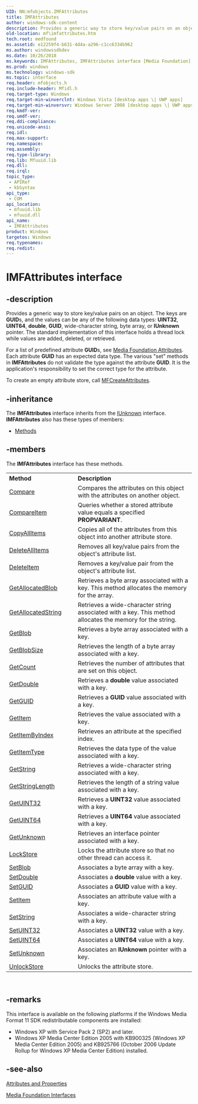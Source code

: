 ```yaml
---
UID: NN:mfobjects.IMFAttributes
title: IMFAttributes
author: windows-sdk-content
description: Provides a generic way to store key/value pairs on an object.
old-location: mf\imfattributes.htm
tech.root: medfound
ms.assetid: e12259f4-b631-4d4a-a296-c1cc6334b962
ms.author: windowssdkdev
ms.date: 10/26/2018
ms.keywords: IMFAttributes, IMFAttributes interface [Media Foundation], IMFAttributes interface [Media Foundation],described, e12259f4-b631-4d4a-a296-c1cc6334b962, mf.imfattributes, mfobjects/IMFAttributes
ms.prod: windows
ms.technology: windows-sdk
ms.topic: interface
req.header: mfobjects.h
req.include-header: Mfidl.h
req.target-type: Windows
req.target-min-winverclnt: Windows Vista [desktop apps \| UWP apps]
req.target-min-winversvr: Windows Server 2008 [desktop apps \| UWP apps]
req.kmdf-ver: 
req.umdf-ver: 
req.ddi-compliance: 
req.unicode-ansi: 
req.idl: 
req.max-support: 
req.namespace: 
req.assembly: 
req.type-library: 
req.lib: Mfuuid.lib
req.dll: 
req.irql: 
topic_type:
 - APIRef
 - kbSyntax
api_type:
 - COM
api_location:
 - mfuuid.lib
 - mfuuid.dll
api_name:
 - IMFAttributes
product: Windows
targetos: Windows
req.typenames: 
req.redist: 
---
```


# IMFAttributes interface


## -description


Provides a generic way to store key/value pairs on an object. The keys are <b>GUID</b>s, and the values can be any of the following data types: <b>UINT32</b>, <b>UINT64</b>, <b>double</b>, <b>GUID</b>, wide-character string, byte array, or <b>IUnknown</b> pointer. The standard implementation of this interface holds a thread lock while values are added, deleted, or retrieved.

For a list of predefined attribute <b>GUID</b>s, see <a href="https://msdn.microsoft.com/445fc879-3c9e-409d-8d05-ecd1ff9afc19">Media Foundation Attributes</a>. Each attribute <b>GUID</b> has an expected data type. The various "set" methods in <b>IMFAttributes</b> do not validate the type against the attribute <b>GUID</b>. It is the application's responsibility to set the correct type for the attribute.

To create an empty attribute store, call <a href="https://msdn.microsoft.com/a79b1edd-5ca1-4550-a6ce-58073155affd">MFCreateAttributes</a>.


## -inheritance

The <b xmlns:loc="http://microsoft.com/wdcml/l10n">IMFAttributes</b> interface inherits from the <a href="https://msdn.microsoft.com/33f1d79a-33fc-4ce5-a372-e08bda378332">IUnknown</a> interface. <b>IMFAttributes</b> also has these types of members:
<ul>
<li><a href="https://docs.microsoft.com/">Methods</a></li>
</ul>

## -members

The <b>IMFAttributes</b> interface has these methods.
<table class="members" id="memberListMethods">
<tr>
<th align="left" width="37%">Method</th>
<th align="left" width="63%">Description</th>
</tr>
<tr data="declared;">
<td align="left" width="37%">
<a href="https://msdn.microsoft.com/1d0c9d1c-448d-4851-b183-94b04acb2ab5">Compare</a>
</td>
<td align="left" width="63%">
Compares the attributes on this object with the attributes on another object.

</td>
</tr>
<tr data="declared;">
<td align="left" width="37%">
<a href="https://msdn.microsoft.com/f0a6073b-fce6-4a1f-b7d1-ef6543e7648f">CompareItem</a>
</td>
<td align="left" width="63%">
Queries whether a stored attribute value equals a specified <b>PROPVARIANT</b>.

</td>
</tr>
<tr data="declared;">
<td align="left" width="37%">
<a href="https://msdn.microsoft.com/111b55bc-fb8e-45b5-a709-703acd23c4be">CopyAllItems</a>
</td>
<td align="left" width="63%">
Copies all of the attributes from this object into another attribute store.

</td>
</tr>
<tr data="declared;">
<td align="left" width="37%">
<a href="https://msdn.microsoft.com/8d7ef03b-bb96-42bc-a1c3-49f8b0e499b8">DeleteAllItems</a>
</td>
<td align="left" width="63%">
Removes all key/value pairs from the object's attribute list.

</td>
</tr>
<tr data="declared;">
<td align="left" width="37%">
<a href="https://msdn.microsoft.com/ac72e6e4-f930-4de6-92a2-f15e5f9e5d74">DeleteItem</a>
</td>
<td align="left" width="63%">
Removes a key/value pair from the object's attribute list.

</td>
</tr>
<tr data="declared;">
<td align="left" width="37%">
<a href="https://msdn.microsoft.com/380e0e3a-b5c5-4d31-8793-417262377fef">GetAllocatedBlob</a>
</td>
<td align="left" width="63%">
Retrieves a byte array associated with a key. This method allocates the memory for the array.

</td>
</tr>
<tr data="declared;">
<td align="left" width="37%">
<a href="https://msdn.microsoft.com/550a3035-ea16-4784-8f69-9522259bb338">GetAllocatedString</a>
</td>
<td align="left" width="63%">
Retrieves a wide-character string associated with a key. This method allocates the memory for the string.

</td>
</tr>
<tr data="declared;">
<td align="left" width="37%">
<a href="https://msdn.microsoft.com/68528db7-90df-4abe-a957-ffb8c3f12cef">GetBlob</a>
</td>
<td align="left" width="63%">
Retrieves a byte array associated with a key.

</td>
</tr>
<tr data="declared;">
<td align="left" width="37%">
<a href="https://msdn.microsoft.com/93ab65e7-2168-4cfb-a871-b39554ba66e0">GetBlobSize</a>
</td>
<td align="left" width="63%">
Retrieves the length of a byte array associated with a key.

</td>
</tr>
<tr data="declared;">
<td align="left" width="37%">
<a href="https://msdn.microsoft.com/5f511d5c-249c-4311-8380-a932a755eaaf">GetCount</a>
</td>
<td align="left" width="63%">
Retrieves the number of attributes that are set on this object.

</td>
</tr>
<tr data="declared;">
<td align="left" width="37%">
<a href="https://msdn.microsoft.com/650a5f7f-609f-477b-8834-ff66ca3a9ca3">GetDouble</a>
</td>
<td align="left" width="63%">
Retrieves a <b>double</b> value associated with a key.

</td>
</tr>
<tr data="declared;">
<td align="left" width="37%">
<a href="https://msdn.microsoft.com/6ded35e1-2d1c-4e68-ad0f-2bd5ba469853">GetGUID</a>
</td>
<td align="left" width="63%">
Retrieves a <b>GUID</b> value associated with a key.

</td>
</tr>
<tr data="declared;">
<td align="left" width="37%">
<a href="https://msdn.microsoft.com/8cc4e529-d5a0-4342-82ac-ae5b28bfd61d">GetItem</a>
</td>
<td align="left" width="63%">
Retrieves the value associated with a key.

</td>
</tr>
<tr data="declared;">
<td align="left" width="37%">
<a href="https://msdn.microsoft.com/1290bc45-fcac-4379-b26c-e67ef678f193">GetItemByIndex</a>
</td>
<td align="left" width="63%">
Retrieves an attribute at the specified index.

</td>
</tr>
<tr data="declared;">
<td align="left" width="37%">
<a href="https://msdn.microsoft.com/2c3a3c30-da10-4365-9f76-598a4ca7675c">GetItemType</a>
</td>
<td align="left" width="63%">
Retrieves the data type of the value associated with a key.

</td>
</tr>
<tr data="declared;">
<td align="left" width="37%">
<a href="https://msdn.microsoft.com/756d8fba-d372-46f9-8035-f657d7ff133f">GetString</a>
</td>
<td align="left" width="63%">
Retrieves a wide-character string associated with a key.

</td>
</tr>
<tr data="declared;">
<td align="left" width="37%">
<a href="https://msdn.microsoft.com/6ccc753f-e147-47f4-ab95-17687729404a">GetStringLength</a>
</td>
<td align="left" width="63%">
Retrieves the length of a string value associated with a key.

</td>
</tr>
<tr data="declared;">
<td align="left" width="37%">
<a href="https://msdn.microsoft.com/e47495e0-3274-4ce2-9fd3-d2fb2afb7578">GetUINT32</a>
</td>
<td align="left" width="63%">
Retrieves a <b>UINT32</b> value associated with a key.

</td>
</tr>
<tr data="declared;">
<td align="left" width="37%">
<a href="https://msdn.microsoft.com/f3240fff-48d8-4d88-8c75-15f00bfe72ed">GetUINT64</a>
</td>
<td align="left" width="63%">
Retrieves a <b>UINT64</b> value associated with a key.

</td>
</tr>
<tr data="declared;">
<td align="left" width="37%">
<a href="https://msdn.microsoft.com/a5f645a1-b7d2-47d3-b77e-ad94815b1c25">GetUnknown</a>
</td>
<td align="left" width="63%">
Retrieves an interface pointer associated with a key.

</td>
</tr>
<tr data="declared;">
<td align="left" width="37%">
<a href="https://msdn.microsoft.com/6ec7aed3-7dbc-4aa4-92d5-646aee757db7">LockStore</a>
</td>
<td align="left" width="63%">
Locks the attribute store so that no other thread can access it.

</td>
</tr>
<tr data="declared;">
<td align="left" width="37%">
<a href="https://msdn.microsoft.com/4a2a25a9-4dea-40c8-988c-9e3806c8f31c">SetBlob</a>
</td>
<td align="left" width="63%">
Associates a byte array with a key.

</td>
</tr>
<tr data="declared;">
<td align="left" width="37%">
<a href="https://msdn.microsoft.com/bb58f35e-0fca-4b19-9976-de2140e6ebc0">SetDouble</a>
</td>
<td align="left" width="63%">
Associates a <b>double</b> value with a key.

</td>
</tr>
<tr data="declared;">
<td align="left" width="37%">
<a href="https://msdn.microsoft.com/d73b53f5-4a8f-4903-986d-fbf4277a2d45">SetGUID</a>
</td>
<td align="left" width="63%">
Associates a <b>GUID</b> value with a key.

</td>
</tr>
<tr data="declared;">
<td align="left" width="37%">
<a href="https://msdn.microsoft.com/1ac6e1c3-cf78-4cff-a992-4f92f243c443">SetItem</a>
</td>
<td align="left" width="63%">
Associates an attribute value with a key.

</td>
</tr>
<tr data="declared;">
<td align="left" width="37%">
<a href="https://msdn.microsoft.com/51d2a2a0-92cb-49e0-b4a9-7201e9d92322">SetString</a>
</td>
<td align="left" width="63%">
Associates a wide-character string with a key.

</td>
</tr>
<tr data="declared;">
<td align="left" width="37%">
<a href="https://msdn.microsoft.com/9c30fd56-719f-4831-8fbf-cefcf9d72709">SetUINT32</a>
</td>
<td align="left" width="63%">
Associates a <b>UINT32</b> value with a key.

</td>
</tr>
<tr data="declared;">
<td align="left" width="37%">
<a href="https://msdn.microsoft.com/817ed1c1-16ad-4520-a1a0-a93563936b50">SetUINT64</a>
</td>
<td align="left" width="63%">
Associates a <b>UINT64</b> value with a key.

</td>
</tr>
<tr data="declared;">
<td align="left" width="37%">
<a href="https://msdn.microsoft.com/da0c3d59-07c4-4431-a137-8655ddbf6258">SetUnknown</a>
</td>
<td align="left" width="63%">
Associates an <b>IUnknown</b> pointer with a key.

</td>
</tr>
<tr data="declared;">
<td align="left" width="37%">
<a href="https://msdn.microsoft.com/65e35864-868a-4ae9-86ed-772a2b2daeb6">UnlockStore</a>
</td>
<td align="left" width="63%">
Unlocks the attribute store.

</td>
</tr>
</table> 


## -remarks



This interface is available on the following platforms if the Windows Media Format 11 SDK redistributable components are installed:

<ul>
<li>Windows XP with Service Pack 2 (SP2) and later.</li>
<li>Windows XP Media Center Edition 2005 with KB900325 (Windows XP Media Center Edition 2005) and KB925766 (October 2006 Update Rollup for Windows XP Media Center Edition) installed.</li>
</ul>



## -see-also




<a href="https://msdn.microsoft.com/44af5e03-5f0a-4564-b9d6-b8c935df35b2">Attributes and Properties</a>



<a href="https://msdn.microsoft.com/3e367190-4c88-430e-adbf-9837e1bf0d2b">Media Foundation Interfaces</a>
 

 

